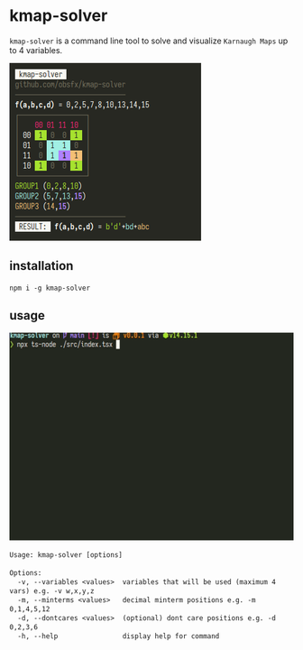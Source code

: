 # kmap-solver

`kmap-solver` is a command line tool to solve and visualize `Karnaugh Maps` up to 4 variables.

![](https://raw.githubusercontent.com/obsfx/kmap-solver/main/media/a.png)



## installation

```
npm i -g kmap-solver
```



## usage

![](https://raw.githubusercontent.com/obsfx/kmap-solver/main/media/b.gif)

```
Usage: kmap-solver [options]

Options:
  -v, --variables <values>  variables that will be used (maximum 4 vars) e.g. -v w,x,y,z
  -m, --minterms <values>   decimal minterm positions e.g. -m 0,1,4,5,12
  -d, --dontcares <values>  (optional) dont care positions e.g. -d 0,2,3,6
  -h, --help                display help for command

```